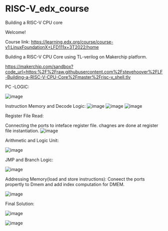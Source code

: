 # RISC-V_edx_course
Building a RISC-V CPU core

Welcome!

Course link:
https://learning.edx.org/course/course-v1:LinuxFoundationX+LFD111x+3T2022/home

Building a RISC-V CPU Core using TL-verilog on Makerchip platform.

https://makerchip.com/sandbox?code_url=https:%2F%2Fraw.githubusercontent.com%2Fstevehoover%2FLF-Building-a-RISC-V-CPU-Core%2Fmaster%2Frisc-v_shell.tlv

PC -LOGIC:

![image](https://github.com/AravindP87/RISC-V_edx_course/assets/43791223/592a421c-d2f0-41c0-9672-d74c2f1d5d82)

Instruction Memory and Decode Logic:
![image](https://github.com/AravindP87/RISC-V_edx_course/assets/43791223/fcd0f2e9-bce5-4350-91fa-f983101b184f)
![image](https://github.com/AravindP87/RISC-V_edx_course/assets/43791223/6d3d8208-7d01-4262-bba6-9a4822dd4103)
![image](https://github.com/AravindP87/RISC-V_edx_course/assets/43791223/beb788d9-4610-4401-ba78-d51cb5120653)

Register File Read:

Connecting the ports to inteface register file. chagnes are done at register file instantiation.
![image](https://github.com/AravindP87/RISC-V_edx_course/assets/43791223/7ba8103c-c968-44fb-a94d-0ea43b0142b6)


Arithmetic and Logic Unit:

![image](https://github.com/AravindP87/RISC-V_edx_course/assets/43791223/a569a182-3e2f-410c-b052-1644b7375948)

JMP and Branch Logic:

![image](https://github.com/AravindP87/RISC-V_edx_course/assets/43791223/b18802bd-bcf0-4d81-a733-0608de6c70eb)

Addressing Memory(load and store instructions):
Coneect the ports propertly to Dmem and add index computation for DMEM.

![image](https://github.com/AravindP87/RISC-V_edx_course/assets/43791223/986dd5bc-5915-4d9b-bc97-317130f9ccc9)

Final Solution:

![image](https://github.com/AravindP87/RISC-V_edx_course/assets/43791223/5a46abf7-dce2-4dae-8c4c-687b10dc5465)

![image](https://github.com/AravindP87/RISC-V_edx_course/assets/43791223/e6fb330d-258c-4080-a6aa-f241cfbce303)



